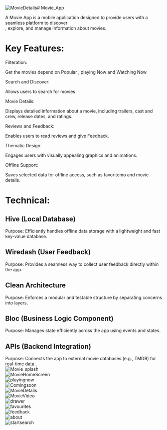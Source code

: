 ![MovieDetails](https://github.com/user-attachments/assets/57e1a526-270c-46d2-93ff-f186c84c2d07)# Movie_App

A Movie App is a mobile application designed to provide users with a seamless platform to discover <br> , explore, and manage information about movies. <br>

# Key Features: <br>

Filteration: <br>

Get the movies depend on  Popular , playing Now and Watching Now <br>

Search and Discover:<br>

Allows users to search for movies <br>

Movie Details: <br>

Displays detailed information about a movie, including  trailers, cast and crew, release dates, and ratings. <br>

Reviews and Feedback: <br>

Enables users to read reviews and give Feedback. <br>

Thematic Design: <br>

Engages users with visually appealing graphics  and animations. <br>

Offline Support: <br>

Saves selected data for offline access, such as favoritemo and movie details. <br>

# Technical:<br>
## Hive (Local Database) <br>
 Purpose: Efficiently handles offline data storage with a lightweight and fast key-value database.<br>
## Wiredash (User Feedback) <br>
 Purpose: Provides a seamless way to collect user feedback directly within the app. <br>
## Clean Architecture <br>
Purpose: Enforces a modular and testable structure by separating concerns into layers. <br>
## Bloc (Business Logic Component) <br>
Purpose: Manages state efficiently across the app using events and states. <br>
## APIs (Backend Integration)
Purpose: Connects the app to external movie databases (e.g., TMDB) for real-time data . <br>
![Movie_splash](https://github.com/user-attachments/assets/6504b16f-f37c-4ee1-9964-c5ba5e0642d8) <br>
![MovieHomeScreen](https://github.com/user-attachments/assets/c67afb16-69e2-49c7-bcb7-89ff4afa790f) <br>
![playingnow](https://github.com/user-attachments/assets/15b9fe69-2ced-42d7-9fad-e1d7b60954d3) <br>
![Comingsoon](https://github.com/user-attachments/assets/de105a22-d5f6-42a1-a7c7-adc290a2d7d6)<br>
![MovieDetails](https://github.com/user-attachments/assets/7d4825ee-11b8-4988-aad9-55058428ccb1)<br>
![MovieVideo](https://github.com/user-attachments/assets/affbf9b9-0194-4fa5-92c9-d32a4f09e02d)<br>
![drawer](https://github.com/user-attachments/assets/09bc3cee-4f2a-49b6-bfa9-cf7e8eeb3a8e) <br>
![favourites](https://github.com/user-attachments/assets/e75e922b-97d2-4370-8406-9540c6e269ba) <br>
![feedback](https://github.com/user-attachments/assets/6c8d4c4c-3d06-496b-817b-8c73313bac12) <br>
![about](https://github.com/user-attachments/assets/94c339ab-7fc2-4a35-9897-ee92b14935bc) <br>
![startsearch](https://github.com/user-attachments/assets/51b24f8f-3121-46c3-a42f-dbf1a5b9a13e) <br>






